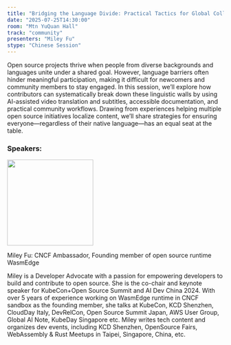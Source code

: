 ```yaml
---
title: "Bridging the Language Divide: Practical Tactics for Global Collaboration in Open Source"
date: "2025-07-25T14:30:00"
room: "Mtn YuQuan Hall"
track: "community"
presenters: "Miley Fu"
stype: "Chinese Session"
---
```


Open source projects thrive when people from diverse backgrounds and languages unite under a shared goal. However, language barriers often hinder meaningful participation, making it difficult for newcomers and community members to stay engaged. In this session, we’ll explore how contributors can systematically break down these linguistic walls by using AI-assisted video translation and subtitles, accessible documentation, and practical community workflows. Drawing from experiences helping multiple open source initiatives localize content, we’ll share strategies for ensuring everyone—regardless of their native language—has an equal seat at the table.

### Speakers:


<img src="https://sessionize.com/image/89e3-400o400o1-aEenhyjXuvVhxsBLwPP3Br.jpg" width="200" /><br/>

Miley Fu: CNCF Ambassador, Founding member of open source runtime WasmEdge

Miley is a Developer Advocate with a passion for empowering developers to build and contribute to open source. She is the co-chair and keynote speaker for KubeCon+Open Source Summit and AI Dev China 2024. With over 5 years of experience working on WasmEdge runtime in CNCF sandbox as the founding member, she talks at KubeCon, KCD Shenzhen, CloudDay Italy, DevRelCon, Open Source Summit Japan, AWS User Group, Global AI Note, KubeDay Singapore etc. Miley writes tech content and organizes dev events, including KCD Shenzhen, OpenSource Fairs, WebAssembly & Rust Meetups in Taipei, Singapore, China, etc.